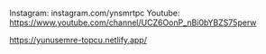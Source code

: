 Instagram: instagram.com/ynsmrtpc
Youtube: https://www.youtube.com/channel/UCZ6OonP_nBi0bYBZS75perw

https://yunusemre-topcu.netlify.app/
